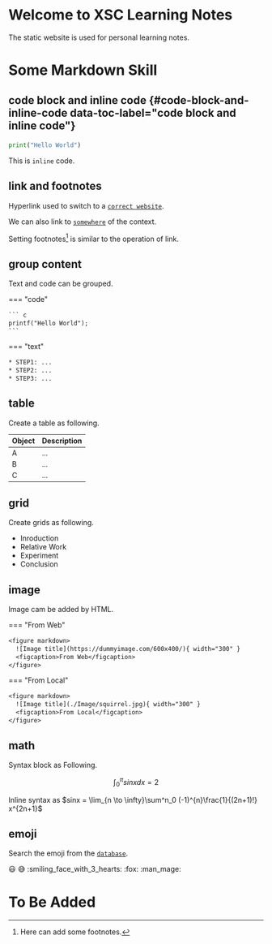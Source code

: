 # Welcome to XSC Learning Notes

The static website is used for personal learning notes.

# Some Markdown Skill

## code block and inline code {#code-block-and-inline-code data-toc-label="code block and inline code"}

``` python
print("Hello World")
```

This is `inline` code.

## link and footnotes

Hyperlink used to switch to a [`correct website`][correct website].

We can also link to [`somewhere`][somewhere] of the context.

Setting footnotes[^1] is similar to the operation of link. 

[correct website]: https://www.bing.com
[somewhere]: #code-block-and-inline-code
[^1]: Here can add some footnotes.

## group content

Text and code can be grouped.

=== "code"

    ``` c
    printf("Hello World");
    ```

=== "text"

    * STEP1: ...
    * STEP2: ...
    * STEP3: ...

## table

Create a table as following.

| Object      | Description                          |
| ----------- | ------------------------------------ |
| A           | ...                                  |
| B           | ...                                  |
| C           | ...                                  |

## grid

Create grids as following.

<div class="grid cards" markdown>

- Inroduction
- Relative Work
- Experiment
- Conclusion

</div>

## image

Image cam be added by HTML.

=== "From Web"

    <figure markdown>
      ![Image title](https://dummyimage.com/600x400/){ width="300" }
      <figcaption>From Web</figcaption>
    </figure>

=== "From Local"

    <figure markdown>
      ![Image title](./Image/squirrel.jpg){ width="300" }
      <figcaption>From Local</figcaption>
    </figure>

## math

Syntax block as Following.

$$
\int^{\pi}_0 sinx dx = 2
$$

Inline syntax as $sinx = \lim_{n \to \infty}\sum^n_0 (-1)^{n}\frac{1}{(2n+1)!} x^{2n+1}$

## emoji

Search the emoji from the [`database`][database].

:smiley: :sweat_smile: :smiling_face_with_3_hearts: :fox: :man_mage:

[database]: https://squidfunk.github.io/mkdocs-material/reference/icons-emojis/

# To Be Added